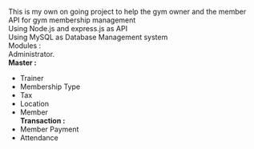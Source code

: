 This is my own on going project to help the gym owner and the member <br>
API for gym membership management <br>
Using Node.js and express.js as API <br>
Using MySQL as Database Management system <br>
Modules : <br>
Administrator.<br>
<strong>Master :</strong><br>
- Trainer<br>
- Membership Type<br>
- Tax<br>
- Location<br>
- Member<br>
<strong>Transaction :</strong><br>
- Member Payment<br>
- Attendance<br>